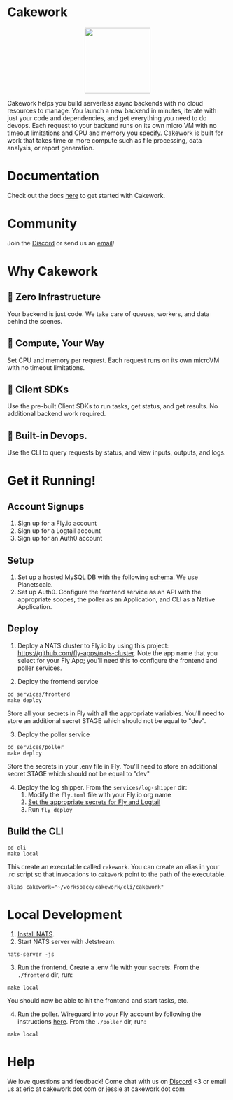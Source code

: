 # Cakework

<div align="center">
<img src="https://cakework-logo.s3.us-west-2.amazonaws.com/favicon.png" width="150">
</div>

Cakework helps you build serverless async backends with no cloud resources to manage. You launch a new backend in minutes, iterate with just your code and dependencies, and get everything you need to do devops. Each request to your backend runs on its own micro VM with no timeout limitations and CPU and memory you specify. Cakework is built for work that takes time or more compute such as file processing, data analysis, or report generation.

# Documentation

Check out the docs [here](https://docs.cakework.com/) to get started with Cakework.

# Community

Join the [Discord](https://discord.gg/yB6GvheDcP) or send us an [email](mailto:hi@cakework.com)!

# Why Cakework

## 🍰 Zero Infrastructure

Your backend is just code. We take care of queues, workers, and data behind the scenes.

## 🍰 Compute, Your Way

Set CPU and memory per request. Each request runs on its own microVM with no timeout limitations.

## 🍰 Client SDKs

Use the pre-built Client SDKs to run tasks, get status, and get results. No additional backend work required.

## 🍰 Built-in Devops.

Use the CLI to query requests by status, and view inputs, outputs, and logs.

# Get it Running!

## Account Signups
1. Sign up for a Fly.io account
2. Sign up for a Logtail account 
3. Sign up for an Auth0 account

## Setup 
1. Set up a hosted MySQL DB with the following [schema](db/schema.prisma). We use Planetscale.
2. Set up Auth0. Configure the frontend service as an API with the appropriate scopes, the poller as an Application, and CLI as a Native Application.

## Deploy
1. Deploy a NATS cluster to Fly.io by using this project: https://github.com/fly-apps/nats-cluster. Note the app name that you select for your Fly App; you'll need this to configure the frontend and poller services.

2. Deploy the frontend service
```
cd services/frontend
make deploy
```
Store all your secrets in Fly with all the appropriate variables. You'll need to store an additional secret STAGE which should not be equal to "dev".

3. Deploy the poller service
```
cd services/poller
make deploy
```
Store the secrets in your .env file in Fly. You'll need to store an additional secret STAGE which should not be equal to "dev"

4. Deploy the log shipper. From the `services/log-shipper` dir:
    1. Modify the ```fly.toml``` file with your Fly.io org name
    2. [Set the appropriate secrets for Fly and Logtail](https://github.com/superfly/fly-log-shipper)
    3. Run ```fly deploy```

## Build the CLI
```
cd cli
make local
```
This create an executable called `cakework`. You can create an alias in your .rc script so that invocations to `cakework` point to the path of the executable.
```
alias cakework="~/workspace/cakework/cli/cakework"
```

# Local Development

1. [Install NATS](https://docs.nats.io/nats-concepts/what-is-nats/walkthrough_setup).
2. Start NATS server with Jetstream.
```
nats-server -js
```
3. Run the frontend. Create a .env file with your secrets. From the `./frontend` dir, run:
```
make local
```
You should now be able to hit the frontend and start tasks, etc.

4. Run the poller.
Wireguard into your Fly account by following the instructions [here](https://fly.io/docs/reference/private-networking/).
From the `./poller` dir, run:

```
make local
```

# Help
We love questions and feedback! Come chat with us on [Discord](https://discord.gg/yB6GvheDcP) <3 or email us at eric at cakework dot com or jessie at cakework dot com